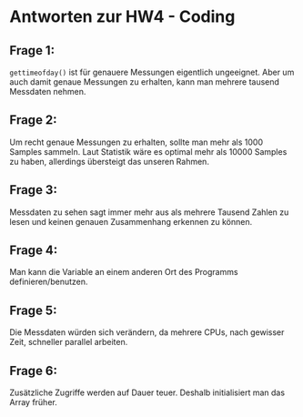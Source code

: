 Antworten zur HW4 - Coding
=================================

Frage 1:
--------
`gettimeofday()` ist für genauere Messungen eigentlich ungeeignet. Aber um auch damit genaue Messungen zu erhalten, kann man mehrere tausend Messdaten nehmen.

Frage 2:
--------
Um recht genaue Messungen zu erhalten, sollte man mehr als 1000 Samples sammeln. Laut Statistik wäre es optimal mehr als 10000 Samples zu haben, allerdings übersteigt das unseren Rahmen.

Frage 3:
--------
Messdaten zu sehen sagt immer mehr aus als mehrere Tausend Zahlen zu lesen und keinen genauen Zusammenhang erkennen zu können.

Frage 4:
--------
Man kann die Variable an einem anderen Ort des Programms definieren/benutzen.

Frage 5:
--------
Die Messdaten würden sich verändern, da mehrere CPUs, nach gewisser Zeit, schneller parallel arbeiten.

Frage 6:
--------
Zusätzliche Zugriffe werden auf Dauer teuer. Deshalb initialisiert man das Array früher.
